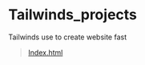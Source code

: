 # Tailwinds_projects
Tailwinds use to create website fast
>[Index.html](https://github.com/shreyash00007/Tailwinds_projects/blob/main/index.html)
